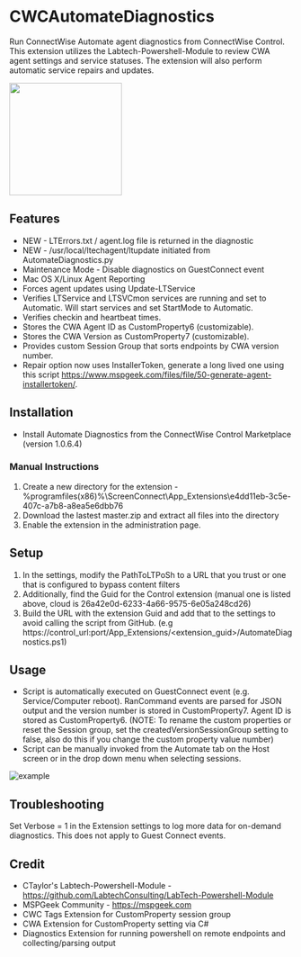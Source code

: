 # CWCAutomateDiagnostics
Run ConnectWise Automate agent diagnostics from ConnectWise Control. This extension utilizes the Labtech-Powershell-Module to review CWA agent settings and service statuses. The extension will also perform automatic service repairs and updates.

<img src="https://raw.githubusercontent.com/johnduprey/CWCAutomateDiagnostics/master/Promote.png" width="200" />

## Features
- NEW - LTErrors.txt / agent.log file is returned in the diagnostic
- NEW - /usr/local/ltechagent/ltupdate initiated from AutomateDiagnostics.py
- Maintenance Mode - Disable diagnostics on GuestConnect event
- Mac OS X/Linux Agent Reporting
- Forces agent updates using Update-LTService
- Verifies LTService and LTSVCmon services are running and set to Automatic. Will start services and set StartMode to Automatic.
- Verifies checkin and heartbeat times.
- Stores the CWA Agent ID as CustomProperty6 (customizable).
- Stores the CWA Version as CustomProperty7 (customizable).
- Provides custom Session Group that sorts endpoints by CWA version number.
- Repair option now uses InstallerToken, generate a long lived one using this script https://www.mspgeek.com/files/file/50-generate-agent-installertoken/.

## Installation
- Install Automate Diagnostics from the ConnectWise Control Marketplace (version 1.0.6.4)

### Manual Instructions
1. Create a new directory for the extension - %programfiles(x86)%\ScreenConnect\App_Extensions\e4dd11eb-3c5e-407c-a7b8-a8ea5e6dbb76
2. Download the lastest master.zip and extract all files into the directory 
3. Enable the extension in the administration page.

## Setup
1. In the settings, modify the PathToLTPoSh to a URL that you trust or one that is configured to bypass content filters
2. Additionally, find the Guid for the Control extension (manual one is listed above, cloud is 26a42e0d-6233-4a66-9575-6e05a248cd26)
3. Build the URL with the extension Guid and add that to the settings to avoid calling the script from GitHub. (e.g https://control_url:port/App_Extensions/<extension_guid>/AutomateDiagnostics.ps1)

## Usage
- Script is automatically executed on GuestConnect event (e.g. Service/Computer reboot). RanCommand events are parsed for JSON output and the version number is stored in CustomProperty7. Agent ID is stored as CustomProperty6. (NOTE: To rename the custom properties or reset the Session group, set the createdVersionSessionGroup setting to false, also do this if you change the custom property value number)
- Script can be manually invoked from the Automate tab on the Host screen or in the drop down menu when selecting sessions.

![example](https://i.snag.gy/P21qyJ.jpg)

## Troubleshooting
Set Verbose = 1 in the Extension settings to log more data for on-demand diagnostics. This does not apply to Guest Connect events.

## Credit
- CTaylor's Labtech-Powershell-Module - https://github.com/LabtechConsulting/LabTech-Powershell-Module 
- MSPGeek Community - https://mspgeek.com 
- CWC Tags Extension for CustomProperty session group
- CWA Extension for CustomProperty setting via C#
- Diagnostics Extension for running powershell on remote endpoints and collecting/parsing output
